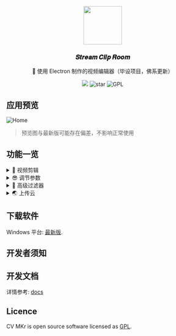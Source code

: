 <p align="center">
	<img width='100px' src='https://cdn.jsdelivr.net/gh/yesmore/img/clip-room/favicon.png' alt=''/>
</p>
<h3 align="center">𝑺𝒕𝒓𝒆𝒂𝒎 𝑪𝒍𝒊𝒑 𝑹𝒐𝒐𝒎</h3>
<p align="center">🎥 使用 Electron 制作的视频编辑器（毕设项目，佛系更新）</p>
<div style='' align="center">
    <img src="https://img.shields.io/github/downloads/yesmore/clip-room/total.svg?style=flat-square">
    <img src="https://img.shields.io/github/stars/yesmore/clip-room.svg?logo=github&style=flat-square" alt="star"/>
	<img src="https://img.shields.io/github/license/yesmore/clip-room?style=flat-square" alt="GPL"/>
</div>

## 应用预览

![Home](https://cdn.jsdelivr.net/gh/yesmore/img/clip-room/clip-home.png)

> 预览图与最新版可能存在偏差，不影响正常使用

## 功能一览

<details> 
    <summary>🍻 视频剪辑</summary>
    <pre>
    ✔️ 裁剪起始位 / 结束位
    ✔️ 分割视频
    ✔️ 拼接视频
    </pre>
</details>

<details> 
    <summary>😎 调节参数</summary>
    <pre>
    ✔️ 播放速率条件
    ✔️ 视频音量调节
    ✔️ Change fps with support for motion interpolation
    ✔️ 更改分辨率 / 比特率
    </pre>
</details>

<details> 
    <summary>🎉 高级过滤器</summary>
    <pre>
    ✔️ 改变对比度
    ✔️ 调节亮度
    ✔️ 调节饱和度
    ✔️ 低音增强
    ✔️ 在音频中添加回声
    ✔️ 创建视频或音频的直方图
    ✔️ 移除水印
    ✔️ 改变色相
    ✔️ 其他过滤器...
    </pre>
</details>

<details> 
    <summary>🌏 上传云</summary>
    <pre>
    ❌ 生成预览链接
    </pre>
</details>



## 下载软件

Windows 平台: [最新版](https://github.com/yesmore/clip-room/releases/latest).

## 开发者须知

## 开发文档

详情参考: [docs](docs)

## Licence

CV MKr is open source software licensed as [GPL](LICENSE).
